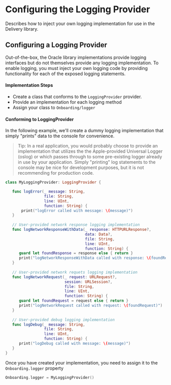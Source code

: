 #  Configuring the Logging Provider 

Describes how to inject your own logging implementation for use in the Delivery library.

## Configuring a Logging Provider 
Out-of-the-box, the Oracle library implementations provide logging interfaces but do not themselves provide any logging implementation. To enable logging, you must inject your own logging code by providing functionality for each of the exposed logging statements.

#### Implementation Steps 
- Create a class that conforms to the `LoggingProvider` provider.
- Provide an implementation for each logging method 
- Assign your class to `Onboarding/logger`

#### Conforming to LoggingProvider
In the following example, we'll create a dummy logging implementation that simply "prints" data to the console for convenience. 

> Tip: In a real application, you would probably choose to provide an implementation that utilizes the the Apple-provided Universal Logger (oslog) or which passes through to some pre-existing logger already in use by your application. Simply "printing" log statements to the console may be nice for development purposes, but it is not recommending for production code.

```swift
class MyLoggingProvider: LoggingProvider {

   func logError(_ message: String, 
                 file: String, 
                 line: UInt, 
                 function: String) {
       print("logError called with message: \(message)")
   }
   
   // User-provided network response logging implementation
   func logNetworkResponseWithData(_ response: HTTPURLResponse?, 
                                   data: Data?,  
                                   file: String, 
                                   line: UInt,
                                   function: String) {
      guard let foundResponse = response else { return }
      print("logNetworkResponseWithData called with response: \(foundResponse)")
   }
   
   // User-provided network requets logging implementation
   func logNetworkRequest(_ request: URLRequest?, 
                          session: URLSession?, 
                          file: String, 
                          line: UInt, 
                          function: String) {
      guard let foundRequest = request else { return }
      print("logNetworkRequest called with request: \(foundRequest)")
   }
   
   // User-provided debug logging implementation
   func logDebug(_ message: String, 
                 file: String, 
                 line: UInt, 
                 function: String) {
      print("logDebug called with message: \(message)")
   } 
}
```

Once you have created your implementation, you need to assign it to the `Onboarding.logger` property

```swift 
Onboarding.logger = MyLoggingProvider()
```

